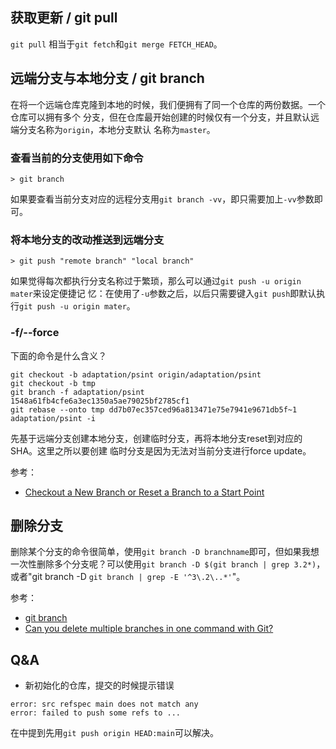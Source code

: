 ## 获取更新 / git pull

`git pull` 相当于`git fetch`和`git merge FETCH_HEAD`。


## 远端分支与本地分支 / git branch

在将一个远端仓库克隆到本地的时候，我们便拥有了同一个仓库的两份数据。一个仓库可以拥有多个
分支，但在仓库最开始创建的时候仅有一个分支，并且默认远端分支名称为`origin`，本地分支默认
名称为`master`。

### 查看当前的分支使用如下命令

```
> git branch
```

如果要查看当前分支对应的远程分支用`git branch -vv`，即只需要加上`-vv`参数即可。

### 将本地分支的改动推送到远端分支

```
> git push "remote branch" "local branch"
```

如果觉得每次都执行分支名称过于繁琐，那么可以通过`git push -u origin mater`来设定便捷记
忆：在使用了`-u`参数之后，以后只需要键入`git push`即默认执行`git push -u origin mater`。


### -f/--force

下面的命令是什么含义？

```
git checkout -b adaptation/psint origin/adaptation/psint
git checkout -b tmp
git branch -f adaptation/psint 1548a61fb4cfe6a3ec1350a5ae79025bf2785cf1
git rebase --onto tmp dd7b07ec357ced96a813471e75e7941e9671db5f~1 adaptation/psint -i
```

先基于远端分支创建本地分支，创建临时分支，再将本地分支reset到对应的SHA。这里之所以要创建
临时分支是因为无法对当前分支进行force update。

参考：

- [Checkout a New Branch or Reset a Branch to a Start Point](https://guide.freecodecamp.org/git/git-checkout/)

## 删除分支

删除某个分支的命令很简单，使用`git branch -D branchname`即可，但如果我想一次性删除多个分支呢？可以使用`git branch -D $(git branch | grep 3.2*)`，或者"git branch -D `git branch | grep -E '^3\.2\..*'`"。


参考：

- [git branch](https://git-scm.com/docs/git-branch)
- [Can you delete multiple branches in one command with Git?](https://stackoverflow.com/questions/3670355/can-you-delete-multiple-branches-in-one-command-with-git/3670479)

## Q&A

- 新初始化的仓库，提交的时候提示错误

```
error: src refspec main does not match any
error: failed to push some refs to ...
```

在[](https://stackoverflow.com/questions/4181861/message-src-refspec-master-does-not-match-any-when-pushing-commits-in-git)中提到先用`git push origin HEAD:main`可以解决。
